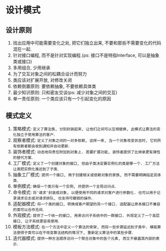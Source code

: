 # 设计模式

## 设计原则
1. 找出应用中可能需要变化之处, 把它们独立出来, 不要和那些不需要变化的代码混在一起.
2. 针对接口编程, 而不是针对实现编程.(ps: 接口不是特指Interface, 可以是抽象类或接口)
3. 多用组合, 少用继承
4. 为了交互对象之间的松耦合设计而努力
5. 类应该对扩展开放, 对修改关闭
6. 依赖倒置原则: 要依赖抽象, 不要依赖具体类
7. 最少知识原则: 只和密友交谈(ps: 减少对象之间的交互)
8. 单一责任原则: 一个类应该只有一个引起变化的原因

## 模式定义
1. 策略模式: `定义了算法族, 分别封装起来, 让他们之间可以互相替换, 此模式让算法的变化独立于使用算法的客户`.
2. 观察者模式: `定义了对象之间的一对多依赖, 这样一来, 当一个对象改变状态时, 它的所有依赖者都会收到通知并自动更新`.
3. 装饰者模式: `动态地将责任附加到对象上. 若要扩展功能, 装饰者提供了比继承更有弹性的替代方案`.
4. 工厂模式: `定义了一个创建对象的接口, 但由子类决定要实例化的类是哪一个. 工厂方法让类把实例化推迟到了子类`.
5. 抽象工厂模式: `提供一个接口, 用于创建相关或依赖对象的家族, 而不需要明确指定具体类`.
6. 单例模式: `确保一个类只有一个实例, 并提供一个全局访问点`.
7. 命令模式: `将'请求'封装成对象, 以便使用不同的请求对客户进行参数化. 也可以用于记录请求日志或对请求排队, 也支持可撤销的操作`.
8. 适配器模式: `将一个类的接口, 转换成客户期望的另一个接口. 适配器让原本接口不兼容的类可以合作无间`.
9. 外观模式: `提供了一个统一的接口, 用来访问子系统中的一群接口. 外观定义了一个高层接口, 让子系统更容易使用`.
10. 模板方法模式: `在一个方法中定义一个算法的骨架, 而将一些步骤延迟到子类中. 模板算法使得子类可以在不改变算法结构的情况下, 重新定义算法中的某些步骤`.
11. 迭代器模式: `提供一种方法顺序访问一个聚合对象中的各个元素, 而又不暴露其内部的表示`.